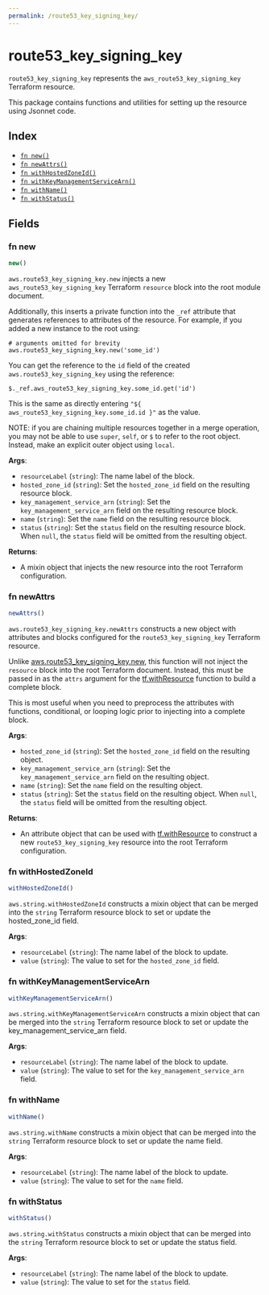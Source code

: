 ```yaml
---
permalink: /route53_key_signing_key/
---
```


# route53_key_signing_key

`route53_key_signing_key` represents the `aws_route53_key_signing_key` Terraform resource.



This package contains functions and utilities for setting up the resource using Jsonnet code.


## Index

* [`fn new()`](#fn-new)
* [`fn newAttrs()`](#fn-newattrs)
* [`fn withHostedZoneId()`](#fn-withhostedzoneid)
* [`fn withKeyManagementServiceArn()`](#fn-withkeymanagementservicearn)
* [`fn withName()`](#fn-withname)
* [`fn withStatus()`](#fn-withstatus)

## Fields

### fn new

```ts
new()
```


`aws.route53_key_signing_key.new` injects a new `aws_route53_key_signing_key` Terraform `resource`
block into the root module document.

Additionally, this inserts a private function into the `_ref` attribute that generates references to attributes of the
resource. For example, if you added a new instance to the root using:

    # arguments omitted for brevity
    aws.route53_key_signing_key.new('some_id')

You can get the reference to the `id` field of the created `aws.route53_key_signing_key` using the reference:

    $._ref.aws_route53_key_signing_key.some_id.get('id')

This is the same as directly entering `"${ aws_route53_key_signing_key.some_id.id }"` as the value.

NOTE: if you are chaining multiple resources together in a merge operation, you may not be able to use `super`, `self`,
or `$` to refer to the root object. Instead, make an explicit outer object using `local`.

**Args**:
  - `resourceLabel` (`string`): The name label of the block.
  - `hosted_zone_id` (`string`): Set the `hosted_zone_id` field on the resulting resource block.
  - `key_management_service_arn` (`string`): Set the `key_management_service_arn` field on the resulting resource block.
  - `name` (`string`): Set the `name` field on the resulting resource block.
  - `status` (`string`): Set the `status` field on the resulting resource block. When `null`, the `status` field will be omitted from the resulting object.

**Returns**:
- A mixin object that injects the new resource into the root Terraform configuration.


### fn newAttrs

```ts
newAttrs()
```


`aws.route53_key_signing_key.newAttrs` constructs a new object with attributes and blocks configured for the `route53_key_signing_key`
Terraform resource.

Unlike [aws.route53_key_signing_key.new](#fn-new), this function will not inject the `resource`
block into the root Terraform document. Instead, this must be passed in as the `attrs` argument for the
[tf.withResource](https://github.com/tf-libsonnet/core/tree/main/docs#fn-withresource) function to build a complete block.

This is most useful when you need to preprocess the attributes with functions, conditional, or looping logic prior to
injecting into a complete block.

**Args**:
  - `hosted_zone_id` (`string`): Set the `hosted_zone_id` field on the resulting object.
  - `key_management_service_arn` (`string`): Set the `key_management_service_arn` field on the resulting object.
  - `name` (`string`): Set the `name` field on the resulting object.
  - `status` (`string`): Set the `status` field on the resulting object. When `null`, the `status` field will be omitted from the resulting object.

**Returns**:
  - An attribute object that can be used with [tf.withResource](https://github.com/tf-libsonnet/core/tree/main/docs#fn-withresource) to construct a new `route53_key_signing_key` resource into the root Terraform configuration.


### fn withHostedZoneId

```ts
withHostedZoneId()
```

`aws.string.withHostedZoneId` constructs a mixin object that can be merged into the `string`
Terraform resource block to set or update the hosted_zone_id field.



**Args**:
  - `resourceLabel` (`string`): The name label of the block to update.
  - `value` (`string`): The value to set for the `hosted_zone_id` field.


### fn withKeyManagementServiceArn

```ts
withKeyManagementServiceArn()
```

`aws.string.withKeyManagementServiceArn` constructs a mixin object that can be merged into the `string`
Terraform resource block to set or update the key_management_service_arn field.



**Args**:
  - `resourceLabel` (`string`): The name label of the block to update.
  - `value` (`string`): The value to set for the `key_management_service_arn` field.


### fn withName

```ts
withName()
```

`aws.string.withName` constructs a mixin object that can be merged into the `string`
Terraform resource block to set or update the name field.



**Args**:
  - `resourceLabel` (`string`): The name label of the block to update.
  - `value` (`string`): The value to set for the `name` field.


### fn withStatus

```ts
withStatus()
```

`aws.string.withStatus` constructs a mixin object that can be merged into the `string`
Terraform resource block to set or update the status field.



**Args**:
  - `resourceLabel` (`string`): The name label of the block to update.
  - `value` (`string`): The value to set for the `status` field.

